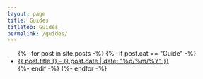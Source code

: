 ```yaml
---
layout: page
title: Guides
titletop: Guides
permalink: /guides/
---
```


<ul>
    {%- for post in site.posts -%}
      {%- if post.cat == "Guide" -%}
        <li><a href="{{ post.url }}">{{ post.title }} - {{ post.date | date: "%d/%m/%Y" }}</a></li>
      {%- endif -%}
    {%- endfor -%}
</ul>